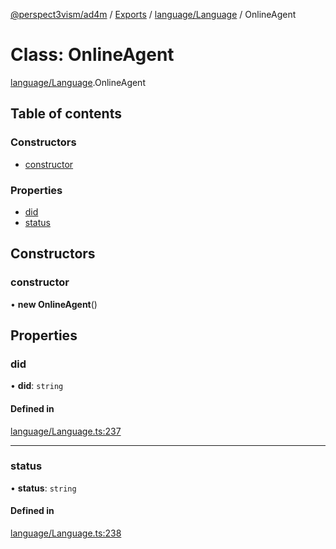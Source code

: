 [@perspect3vism/ad4m](../README.md) / [Exports](../modules.md) / [language/Language](../modules/language_Language.md) / OnlineAgent

# Class: OnlineAgent

[language/Language](../modules/language_Language.md).OnlineAgent

## Table of contents

### Constructors

- [constructor](language_Language.OnlineAgent.md#constructor)

### Properties

- [did](language_Language.OnlineAgent.md#did)
- [status](language_Language.OnlineAgent.md#status)

## Constructors

### constructor

• **new OnlineAgent**()

## Properties

### did

• **did**: `string`

#### Defined in

[language/Language.ts:237](https://github.com/perspect3vism/ad4m/blob/e76a46f1/core/src/language/Language.ts#L237)

___

### status

• **status**: `string`

#### Defined in

[language/Language.ts:238](https://github.com/perspect3vism/ad4m/blob/e76a46f1/core/src/language/Language.ts#L238)
